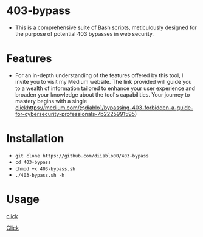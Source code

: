 # 403-bypass

- This is a comprehensive suite of Bash scripts, meticulously designed for the purpose of potential 403 bypasses in web security.

# Features

- For an in-depth understanding of the features offered by this tool, I invite you to visit my Medium website. The link provided will guide you to a wealth of information tailored to enhance your user experience and broaden your knowledge about the tool's capabilities. Your journey to mastery begins with a single [click](https://medium.com/@diablo1/bypassing-403-forbidden-a-guide-for-cybersecurity-professionals-7b2225991595)https://medium.com/@diablo1/bypassing-403-forbidden-a-guide-for-cybersecurity-professionals-7b2225991595)

# Installation

   * `git clone https://github.com/diiablo00/403-bypass`
   * `cd 403-bypass`
   * `chmod +x 403-bypass.sh`
   * `./403-bypass.sh -h`

# Usage

[click]([https://medium.com/@medium_username](https://medium.com/@diablo1/bypassing-403-forbidden-a-guide-for-cybersecurity-professionals-7b2225991595)https://medium.com/@diablo1/bypassing-403-forbidden-a-guide-for-cybersecurity-professionals-7b2225991595)


[Click](https://medium.com/@diablo1/bypassing-403-forbidden-a-guide-for-cybersecurity-professionals-7b2225991595)
